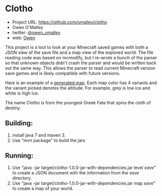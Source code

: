Clotho
========
* Project URL: https://github.com/omalley/clotho
* Owen O'Malley 
* twitter: [@owen_omalley](https://twitter.com/owen_omalley)
* web: [Owen](http://people.apache.org/~omalley)

This project is a tool to look at your Minecraft saved games with both
a JSON view of the save file and a map view of the explored world. The
file reading code was based on mcmodify, but I re-wrote a bunch of the
parser so that unknown objects didn't crash the parser and would be
written back out the same way. This allows the parser to read current
Minecraft version save games and is likely compatible with future
versions.

Here is an example of a [generated
map](https://raw.githubusercontent.com/omalley/clotho/master/Creative-map.png).
Each map color has 4 variants and the variant picked denotes the
altitude. For example, grey is low ice and white is high ice.

The name Clotho is from the youngest Greek Fate that spins the cloth
of destiny.

## Building:
1. install java 7 and maven 3.
2. Use "mvn package" to build the jars

## Running:
1. Use "java -jar target/clotho-1.0.0-jar-with-dependencies.jar level *save*" 
to create a JSON document with the information from the *save* directory.
2. Use "java -jar target/clotho-1.0.0-jar-with-dependencies.jar map *save*" 
to create a map of your world.
